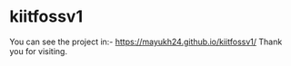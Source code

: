 # kiitfossv1
You can see the project in:- https://mayukh24.github.io/kiitfossv1/
Thank you for visiting.
